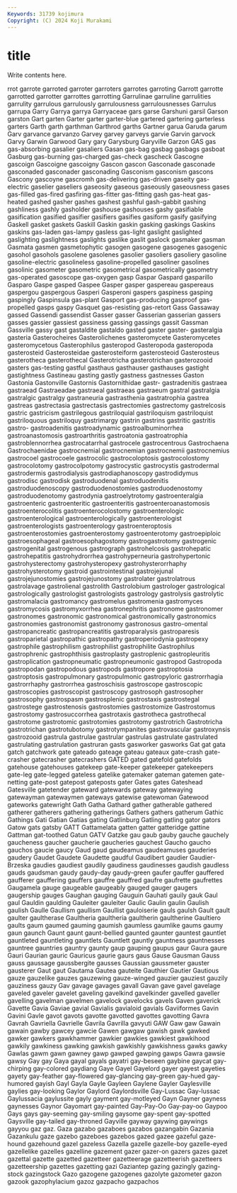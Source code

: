 ```yaml
---
Keywords: 31739 kojimura
Copyright: (C) 2024 Koji Murakami
---
```


# title

Write contents here.



rrot garrote garroted garroter garroters garrotes
garroting Garrott garrotte garrotted garrotter garrottes garrotting Garrulinae garruline garrulities
garrulity garrulous garrulously garrulousness garrulousnesses Garrulus garrupa Garry Garrya garrya
Garryaceae gars garse Garshuni garsil Garson garston Gart garten Garter
garter garter-blue gartered gartering garterless garters Garth garth garthman Garthrod
garths Gartner garua Garuda garum Garv garvance garvanzo Garvey garvey
garveys garvie Garvin garvock Garvy Garwin Garwood Gary gary Garysburg
Garyville Garzon GAS gas gas-absorbing gasalier gasaliers Gasan gas-bag gasbag
gasbags gasboat Gasburg gas-burning gas-charged gas-check gascheck Gascogne gascoign Gascoigne
gascoigny Gascon gascon Gasconade gasconade gasconaded gasconader gasconading Gasconism gasconism
gascons Gascony gascoyne gascromh gas-delivering gas-driven gaseity gas-electric gaselier gaseliers
gaseosity gaseous gaseously gaseousness gases gas-filled gas-fired gasfiring gas-fitter gas-fitting
gash gas-heat gas-heated gashed gasher gashes gashest gashful gash-gabbit gashing
gashliness gashly gasholder gashouse gashouses gashy gasifiable gasification gasified gasifier
gasifiers gasifies gasiform gasify gasifying Gaskell gasket gaskets Gaskill Gaskin
gaskin gasking gaskings Gaskins gaskins gas-laden gas-lampy gasless gas-light gaslight
gaslighted gaslighting gaslightness gaslights gaslike gaslit gaslock gasmaker gasman Gasmata
gasmen gasmetophytic gasogen gasogene gasogenes gasogenic gasohol gasohols gasolene gasolenes
gasolier gasoliers gasoliery gasoline gasoline-electric gasolineless gasoline-propelled gasoliner gasolines gasolinic
gasometer gasometric gasometrical gasometrically gasometry gas-operated gasoscope gas-oxygen gasp Gaspar
Gaspard gasparillo Gasparo Gaspe gasped Gaspee Gasper gasper gaspereau gaspereaus
gaspergou gaspergous Gasperi Gasperoni gaspers gaspiness gasping gaspingly Gaspinsula gas-plant
Gasport gas-producing gasproof gas-propelled gasps gaspy Gasquet gas-resisting gas-retort Gass
Gassaway gassed Gassendi gassendist Gasser gasser Gasserian gasserian gassers gasses
gassier gassiest gassiness gassing gassings gassit Gassman Gassville gassy gast
gastaldite gastaldo gasted gaster gaster- gasteralgia gasteria Gasterocheires Gasterolichenes gasteromycete
Gasteromycetes gasteromycetous Gasterophilus gasteropod Gasteropoda gasteropoda gasterosteid Gasterosteidae gasterosteiform gasterosteoid
Gasterosteus gasterotheca gasterothecal Gasterotricha gasterotrichan gasterozooid gasters gas-testing gastful gasthaus
gasthauser gasthauses gastight gastightness Gastineau gasting gastly gastness gastnesses Gaston
Gastonia Gastonville Gastornis Gastornithidae gastr- gastradenitis gastraea gastraead Gastraeadae gastraeal
gastraeas gastraeum gastral gastralgia gastralgic gastralgy gastraneuria gastrasthenia gastratrophia gastrea
gastreas gastrectasia gastrectasis gastrectomies gastrectomy gastrelcosis gastric gastricism gastrilegous gastriloquial
gastriloquism gastriloquist gastriloquous gastriloquy gastrimargy gastrin gastrins gastritic gastritis gastro-
gastroadenitis gastroadynamic gastroalbuminorrhea gastroanastomosis gastroarthritis gastroatonia gastroatrophia gastroblennorrhea gastrocatarrhal gastrocele
gastrocentrous Gastrochaena Gastrochaenidae gastrocnemial gastrocnemian gastrocnemii gastrocnemius gastrocoel gastrocoele gastrocolic
gastrocoloptosis gastrocolostomy gastrocolotomy gastrocolpotomy gastrocystic gastrocystis gastrodermal gastrodermis gastrodialysis gastrodiaphanoscopy
gastrodidymus gastrodisc gastrodisk gastroduodenal gastroduodenitis gastroduodenoscopy gastroduodenostomies gastroduodenostomy gastroduodenotomy gastrodynia
gastroelytrotomy gastroenteralgia gastroenteric gastroenteritic gastroenteritis gastroenteroanastomosis gastroenterocolitis gastroenterocolostomy gastroenterologic gastroenterological
gastroenterologically gastroenterologist gastroenterologists gastroenterology gastroenteroptosis gastroenterostomies gastroenterostomy gastroenterotomy gastroepiploic gastroesophageal
gastroesophagostomy gastrogastrotomy gastrogenic gastrogenital gastrogenous gastrograph gastrohelcosis gastrohepatic gastrohepatitis gastrohydrorrhea
gastrohyperneuria gastrohypertonic gastrohysterectomy gastrohysteropexy gastrohysterorrhaphy gastrohysterotomy gastroid gastrointestinal gastrojejunal gastrojejunostomies
gastrojejunostomy gastrolater gastrolatrous gastrolavage gastrolienal gastrolith Gastrolobium gastrologer gastrological gastrologically
gastrologist gastrologists gastrology gastrolysis gastrolytic gastromalacia gastromancy gastromelus gastromenia gastromyces
gastromycosis gastromyxorrhea gastronephritis gastronome gastronomer gastronomes gastronomic gastronomical gastronomically gastronomics
gastronomies gastronomist gastronomy gastronosus gastro-omental gastropancreatic gastropancreatitis gastroparalysis gastroparesis gastroparietal
gastropathic gastropathy gastroperiodynia gastropexy gastrophile gastrophilism gastrophilist gastrophilite Gastrophilus gastrophrenic
gastrophthisis gastroplasty gastroplenic gastropleuritis gastroplication gastropneumatic gastropneumonic gastropod Gastropoda gastropodan
gastropodous gastropods gastropore gastroptosia gastroptosis gastropulmonary gastropulmonic gastropyloric gastrorrhagia gastrorrhaphy
gastrorrhea gastroschisis gastroscope gastroscopic gastroscopies gastroscopist gastroscopy gastrosoph gastrosopher gastrosophy
gastrospasm gastrosplenic gastrostaxis gastrostegal gastrostege gastrostenosis gastrostomies gastrostomize Gastrostomus gastrostomy
gastrosuccorrhea gastrotaxis gastrotheca gastrothecal gastrotome gastrotomic gastrotomies gastrotomy gastrotrich Gastrotricha
gastrotrichan gastrotubotomy gastrotympanites gastrovascular gastroxynsis gastrozooid gastrula gastrulae gastrular gastrulas
gastrulate gastrulated gastrulating gastrulation gastruran gasts gasworker gasworks Gat gat
gata gatch gatchwork gate gateado gateage gateau gateaux gate-crash gate-crasher
gatecrasher gatecrashers GATED gated gatefold gatefolds gatehouse gatehouses gatekeep gate-keeper
gatekeeper gatekeepers gate-leg gate-legged gateless gatelike gatemaker gateman gatemen gate-netting
gate-post gatepost gateposts gater Gates gates Gateshead Gatesville gatetender gateward
gatewards gateway gatewaying gatewayman gatewaymen gateways gatewise gatewoman Gatewood gateworks
gatewright Gath Gatha Gathard gather gatherable gathered gatherer gatherers gathering
gatherings Gathers gathers gatherum Gathic Gathings Gati Gatian Gatias gating
Gatlinburg Gatling gatling gator gators Gatow gats gatsby GATT Gattamelata
gatten gatter gatteridge gattine Gattman gat-toothed Gatun GATV Gatzke gau
gaub gauby gauche gauchely gaucheness gaucher gaucherie gaucheries gauchest Gaucho
gaucho gauchos gaucie gaucy Gaud gaud gaudeamus gaudeamuses gauderies gaudery
Gaudet Gaudete Gaudette gaudful Gaudibert gaudier Gaudier-Brzeska gaudies gaudiest gaudily
gaudiness gaudinesses gaudish gaudless gauds gaudsman gaudy gaudy-day gaudy-green gaufer
gauffer gauffered gaufferer gauffering gauffers gauffre gauffred gaufre gaufrette gaufrettes
Gaugamela gauge gaugeable gaugeably gauged gauger gaugers gaugership gauges Gaughan
gauging Gauguin Gauhati gauily gauk Gaul gaul Gauldin gaulding Gauleiter
gauleiter Gaulic Gaulin gaulin Gaulish gaulish Gaulle Gaullism gaullism Gaullist
gauloiserie gauls gaulsh Gault gault gaulter gaultherase Gaultheria gaultheria gaultherin
gaultherine Gaultiero gaults gaum gaumed gauming gaumish gaumless gaumlike gaums
gaumy gaun gaunch Gaunt gaunt gaunt-bellied gaunted gaunter gauntest gauntlet
gauntleted gauntleting gauntlets Gauntlett gauntly gauntness gauntnesses gauntree gauntries gauntry
gaunty gaup gauping gaupus gaur Gaura gaure Gauri Gaurian gauric
Gauricus gaurie gaurs gaus Gause Gausman Gauss gauss gaussage gaussbergite
gausses Gaussian gaussmeter gauster gausterer Gaut gaut Gautama Gautea gauteite
Gauthier Gautier Gautious gauze gauzelike gauzes gauzewing gauze-winged gauzier gauziest
gauzily gauziness gauzy Gav gavage gavages gavall Gavan gave gavel
gavelage gaveled gaveler gavelet gaveling gavelkind gavelkinder gavelled gaveller gavelling
gavelman gavelmen gavelock gavelocks gavels Gaven gaverick Gavette Gavia Gaviae
gavial Gavialis gavialoid gavials Gaviiformes Gavin Gavini Gavle gavot gavots
gavotte gavotted gavottes gavotting Gavra Gavrah Gavriella Gavrielle Gavrila Gavrilla
gavyuti GAW Gaw gaw Gawain gawain gawby gawcey gawcie Gawen
gawgaw gawish gawk gawked gawker gawkers gawkhammer gawkier gawkies gawkiest
gawkihood gawkily gawkiness gawking gawkish gawkishly gawkishness gawks gawky Gawlas
gawm gawn gawney gawp gawped gawping gawps Gawra gawsie gawsy
Gay gay Gaya gayal gayals gayatri gay-beseen gaybine gaycat gay-chirping
gay-colored gaydiang Gaye Gayel Gayelord gayer gayest gayeties gayety gay-feather
gay-flowered gay-glancing gay-green gay-hued gay-humored gayish Gayl Gayla Gayle Gayleen
Gaylene Gayler Gaylesville gaylies gay-looking Gaylor Gaylord Gaylordsville Gay-Lussac Gay-lussac
Gaylussacia gaylussite gayly gayment gay-motleyed Gayn Gayner gayness gaynesses Gaynor
Gayomart gay-painted Gay-Pay-Oo Gay-pay-oo Gaypoo Gays gays gay-seeming gay-smiling gaysome
gay-spent gay-spotted Gaysville gay-tailed gay-throned Gayville gayway gaywing gaywings gayyou
gaz gaz. Gaza gazabo gazaboes gazabos gazangabin Gazania Gazankulu gaze
gazebo gazeboes gazebos gazed gazee gazeful gaze-hound gazehound gazel gazeless
Gazella gazelle gazelle-boy gazelle-eyed gazellelike gazelles gazelline gazement gazer gazer-on
gazers gazes gazet gazettal gazette gazetted gazetteer gazetteerage gazetteerish gazetteers
gazetteership gazettes gazetting gazi Gaziantep gazing gazingly gazing-stock gazingstock Gazo
gazogene gazogenes gazolyte gazometer gazon gazook gazophylacium gazoz gazpacho gazpachos
